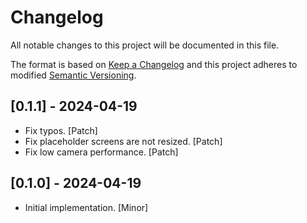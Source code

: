 # Changelog

All notable changes to this project will be documented in this file.

The format is based on [Keep a Changelog](http://keepachangelog.com/en/1.0.0/)
and this project adheres to modified [Semantic Versioning](http://semver.org/spec/v2.0.0.html).

## [0.1.1] - 2024-04-19

- Fix typos. [Patch]
- Fix placeholder screens are not resized. [Patch]
- Fix low camera performance. [Patch]

## [0.1.0] - 2024-04-19

- Initial implementation. [Minor]
